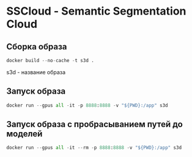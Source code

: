 # SSCloud - Semantic Segmentation Cloud 

## Сборка образа

```python
docker build --no-cache -t s3d .
```
s3d - название образа

## Запуск образа
```python
docker run --gpus all -it -p 8888:8888 -v "${PWD}:/app" s3d
```
## Запуск образа с пробрасыванием путей до моделей
```python
docker run --gpus all -it --rm -p 8888:8888 -v "${PWD}:/app" s3d
```
